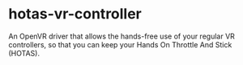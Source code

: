 # hotas-vr-controller
An OpenVR driver that allows the hands-free use of your regular VR controllers, so that you can keep your Hands On Throttle And Stick (HOTAS). 
